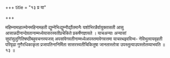 +++
title = "१३ प्र या"

+++

महिम्नामाहात्म्येनमहिनामहती द्युम्नेभिःद्युम्नौर्द्योतमानैः यशोभिरन्नैर्वायुक्तासती आसु आसान्नदीनान्देवतानाम्मध्येयासरस्वतीप्रचेकिते प्रकर्षेणज्ञायते । याचअन्याः अन्यासां सुपांसुलुगितिषष्ठीबहुवचनस्यजस् अपसांवेगवतीनाम्मध्येअपस्तमावेगवत्तमा याचरथइवविभ्व- नेविभुत्वायवृहती परिवृढा गुणैरधिकाकृता प्रजापतिनानिर्मिता सासरस्वतीचिकितुषा जानतास्तोत्रा उपस्तुत्याउपस्तोतव्याभवति ॥ १३ ॥